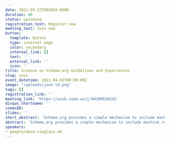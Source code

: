 ```yaml
---
date: 2021-03-22T093019-0600
duration: 60
status: upcoming
registration_text: Register now
meeting_text: Join now
button:
  template: button
  type: internal page
  color: secondary
  internal_link: []
  text: ''
  external_link: ''
  icon: ''
title: Science on Schema.org Guidelines and Experiences
slug: soso
event_datetime: 2021-04-02T00:00:00Z
image: "/uploads/json-ld.png"
tags: []
registration_link: ''
meeting_link: 'https://ucsb.zoom.us/j/94309556242'
disqus_shortname: ''
vimeoID: 
slides: ''
short_abstract: 'Schema.org provides a simple mechanism to include machine readable, structured metadata in human readable web pages, including descriptions of Dataset entries on dataset landing pages. This community call will introduce the Science-on-schema.org guidelines in support of metadata harvesting by DataONE as a streamlined path into the DataONE federation and harvesting by large scale, generalist, commercial indexers (e.g. Google). We will highlight additional resources available for working with schema.org, and include experiences of some that have implemented the guidelines for their repositories.'
abstract: 'Schema.org provides a simple mechanism to include machine readable, structured metadata in human readable web pages, including descriptions of Dataset entries on dataset landing pages. The metadata is readily accessible using common web tools, and is actively harvested by large scale, generalist, commercial indexers (e.g. Google). DataONE will soon be indexing schema.org metadata as an alternative pathway for repositories to participate in the DataONE federation. The flexibility of schema.org means it can be used to describe many resources including scientific datasets, but that flexibility also enables potentially incompatible approaches for constructing such metadata. The ESIP Science-On-Schema.org group has produced an evolving set of guidelines to assist with consistent implementation of scientific dataset descriptions using the schema.org vocabulary. This community call will introduce the Science-on-schema.org guidelines, highlight additional resources available for working with schema.org, and include experiences of some that have implemented the guidelines for their repositories.'
speakers:
- people/dave-vieglais.md
---
```


